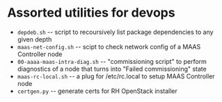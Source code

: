 # Assorted utilities for devops

* `depdeb.sh` -- script to recoursively list package dependencies to any given depth
* `maas-net-config.sh` -- scipt to check network config of a MAAS Controller node
* `00-aaaa-maas-intra-diag.sh` -- "commissioning script" to perform diagnostics of a node that turns into "Failed commissioning" state
* `maas-rc-local.sh` -- a plug for /etc/rc.local to setup MAAS Controller node
* `certgen.py` -- generate certs for RH OpenStack installer
